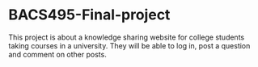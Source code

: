 # BACS495-Final-project

This project is about a knowledge sharing website for college students taking courses in a university. They will be able to log in, post a question and comment on other posts.
